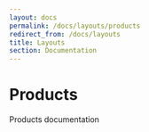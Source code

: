 ```yaml
---
layout: docs
permalink: /docs/layouts/products
redirect_from: /docs/layouts
title: Layouts
section: Documentation
---
```


# Products

Products documentation
